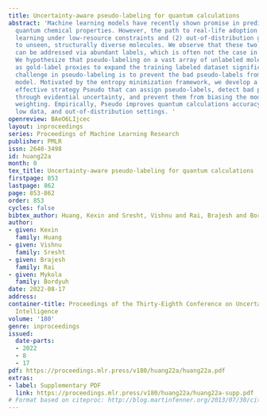 ```yaml
---
title: Uncertainty-aware pseudo-labeling for quantum calculations
abstract: 'Machine learning models have recently shown promise in predicting molecular
  quantum chemical properties. However, the path to real-life adoption requires (1)
  learning under low-resource constraints and (2) out-of-distribution generalization
  to unseen, structurally diverse molecules. We observe that these two challenges
  can be addressed via abundant labels, which is often not the case in quantum chemistry.
  We hypothesize that pseudo-labeling on a vast array of unlabeled molecules can serve
  as gold-label proxies to expand the training labeled dataset significantly. The
  challenge in pseudo-labeling is to prevent the bad pseudo-labels from biasing the
  model. Motivated by the entropy minimization framework, we develop a simple and
  effective strategy Pseudo that can assign pseudo-labels, detect bad pseudo-labels
  through evidential uncertainty, and prevent them from biasing the model using adaptive
  weighting. Empirically, Pseudo improves quantum calculations accuracy in full data,
  low data, and out-of-distribution settings. '
openreview: BAeO6LIjcec
layout: inproceedings
series: Proceedings of Machine Learning Research
publisher: PMLR
issn: 2640-3498
id: huang22a
month: 0
tex_title: Uncertainty-aware pseudo-labeling for quantum calculations
firstpage: 853
lastpage: 862
page: 853-862
order: 853
cycles: false
bibtex_author: Huang, Kexin and Sresht, Vishnu and Rai, Brajesh and Bordyuh, Mykola
author:
- given: Kexin
  family: Huang
- given: Vishnu
  family: Sresht
- given: Brajesh
  family: Rai
- given: Mykola
  family: Bordyuh
date: 2022-08-17
address:
container-title: Proceedings of the Thirty-Eighth Conference on Uncertainty in Artificial
  Intelligence
volume: '180'
genre: inproceedings
issued:
  date-parts:
  - 2022
  - 8
  - 17
pdf: https://proceedings.mlr.press/v180/huang22a/huang22a.pdf
extras:
- label: Supplementary PDF
  link: https://proceedings.mlr.press/v180/huang22a/huang22a-supp.pdf
# Format based on citeproc: http://blog.martinfenner.org/2013/07/30/citeproc-yaml-for-bibliographies/
---
```

